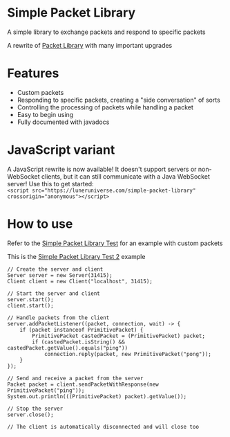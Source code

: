 # Simple Packet Library
A simple library to exchange packets and respond to specific packets

A rewrite of [Packet Library](https://github.com/mega12345mega/Packet-Library) with many important upgrades

# Features
* Custom packets
* Responding to specific packets, creating a "side conversation" of sorts
* Controlling the processing of packets while handling a packet
* Easy to begin using
* Fully documented with javadocs

# JavaScript variant
A JavaScript rewrite is now available! It doesn't support servers or non-WebSocket clients, but it can still communicate with a Java WebSocket server!
Use this to get started: <br>
`<script src="https://luneruniverse.com/simple-packet-library" crossorigin="anonymous"></script>`

# How to use
Refer to the [Simple Packet Library Test](https://github.com/mega12345mega/Simple-Packet-Library/blob/main/test/SimplePacketLibraryTest.java) for an example with custom packets

This is the [Simple Packet Library Test 2](https://github.com/mega12345mega/Simple-Packet-Library/blob/main/test/SimplePacketLibraryTest2.java) example
```
// Create the server and client
Server server = new Server(31415);
Client client = new Client("localhost", 31415);

// Start the server and client
server.start();
client.start();

// Handle packets from the client
server.addPacketListener((packet, connection, wait) -> {
    if (packet instanceof PrimitivePacket) {
        PrimitivePacket castedPacket = (PrimitivePacket) packet;
        if (castedPacket.isString() && castedPacket.getValue().equals("ping"))
            connection.reply(packet, new PrimitivePacket("pong"));
    }
});

// Send and receive a packet from the server
Packet packet = client.sendPacketWithResponse(new PrimitivePacket("ping"));
System.out.println(((PrimitivePacket) packet).getValue());

// Stop the server
server.close();

// The client is automatically disconnected and will close too
```

